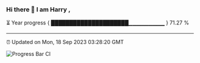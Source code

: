 ### Hi there 👋 I am Harry , 

⏳ Year progress { █████████████████████▁▁▁▁▁▁▁▁▁ } 71.27 %

---

⏰ Updated on Mon, 18 Sep 2023 03:28:20 GMT

![Progress Bar CI](https://github.com/duykhang68/duykhang68/workflows/Progress%20Bar%20CI/badge.svg)
